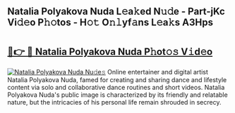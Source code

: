 ## Natalia Polyakova Nuda L𝚎a𝚔ed N𝚞𝚍e - Part-jKc Vi𝚍𝚎o P𝚑𝚘tos - H𝚘𝚝 O𝚗𝚕yf𝚊ns L𝚎a𝚔s A3Hps

# <h2><a href="http://kf2d24.oniu.top/?m=Natalia+Polyakova+Nuda">🔗👉 🔴 Natalia Polyakova Nuda P𝚑ot𝚘𝚜 V𝚒d𝚎o</a></h2>

[![Natalia Polyakova Nuda Nu𝚍e𝚜](https://i.imgur.com/0qMVB7G.gif)](http://kf2d24.oniu.top/?m=Natalia+Polyakova+Nuda)
Online entertainer and digital artist Natalia Polyakova Nuda, famed for creating and sharing dance and lifestyle content via solo and collaborative dance routines and short videos. Natalia Polyakova Nuda's public image is characterized by its friendly and relatable nature, but the intricacies of his personal life remain shrouded in secrecy.  

